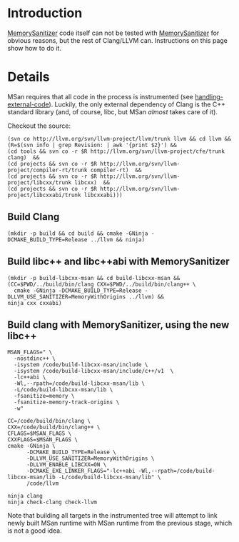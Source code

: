 # Introduction

[MemorySanitizer](MemorySanitizer) code itself can not be tested with [MemorySanitizer](MemorySanitizer) for obvious reasons, but the rest of Clang/LLVM can. Instructions on this page show how to do it.

# Details

MSan requires that all code in the process is instrumented (see [handling-external-code](http://clang.llvm.org/docs/MemorySanitizer.html#handling-external-code)). Luckily, the only external dependency of Clang is the C++ standard library (and, of course, libc, but MSan _almost_ takes care of it).

Checkout the source:
```
(svn co http://llvm.org/svn/llvm-project/llvm/trunk llvm && cd llvm &&
(R=$(svn info | grep Revision: | awk '{print $2}') &&
(cd tools && svn co -r $R http://llvm.org/svn/llvm-project/cfe/trunk clang)  &&
(cd projects && svn co -r $R http://llvm.org/svn/llvm-project/compiler-rt/trunk compiler-rt)  &&
(cd projects && svn co -r $R http://llvm.org/svn/llvm-project/libcxx/trunk libcxx)  &&
(cd projects && svn co -r $R http://llvm.org/svn/llvm-project/libcxxabi/trunk libcxxabi)))
```

## Build Clang

```
(mkdir -p build && cd build && cmake -GNinja -DCMAKE_BUILD_TYPE=Release ../llvm && ninja)
```

## Build libc++ and libc++abi with MemorySanitizer

```
(mkdir -p build-libcxx-msan && cd build-libcxx-msan &&
(CC=$PWD/../build/bin/clang CXX=$PWD/../build/bin/clang++ \
  cmake -GNinja -DCMAKE_BUILD_TYPE=Release -DLLVM_USE_SANITIZER=MemoryWithOrigins ../llvm) &&
ninja cxx cxxabi)
```

## Build clang with MemorySanitizer, using the new libc++

```
MSAN_FLAGS=" \
  -nostdinc++ \
  -isystem /code/build-libcxx-msan/include \
  -isystem /code/build-libcxx-msan/include/c++/v1  \
  -lc++abi \
  -Wl,--rpath=/code/build-libcxx-msan/lib \
  -L/code/build-libcxx-msan/lib \
  -fsanitize=memory \
  -fsanitize-memory-track-origins \
  -w"

CC=/code/build/bin/clang \
CXX=/code/build/bin/clang++ \
CFLAGS=$MSAN_FLAGS \
CXXFLAGS=$MSAN_FLAGS \
cmake -GNinja \
      -DCMAKE_BUILD_TYPE=Release \
      -DLLVM_USE_SANITIZER=MemoryWithOrigins \
      -DLLVM_ENABLE_LIBCXX=ON \
      -DCMAKE_EXE_LINKER_FLAGS="-lc++abi -Wl,--rpath=/code/build-libcxx-msan/lib -L/code/build-libcxx-msan/lib" \
      /code/llvm

ninja clang
ninja check-clang check-llvm
```

Note that building all targets in the instrumented tree will attempt to link newly built MSan runtime with MSan runtime from the previous stage, which is not a good idea.